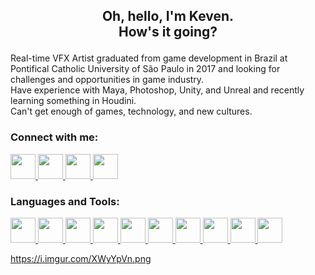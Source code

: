 <h2 align="center">
  <p>Oh, hello, I'm Keven.<br>How's it going?</p>
</h1>

<p>
  Real-time VFX Artist graduated from game development in Brazil at Pontifical Catholic University of São Paulo in 2017 and looking for challenges and opportunities in game industry. 
  <br>
  Have experience with Maya, Photoshop, Unity, and Unreal and recently learning something in Houdini. 
  <br>
  Can't get enough of games, technology, and new cultures.
</p>

### Connect with me:
<a href="https://www.linkedin.com/in/lucas-keven/" target="_blank"> <img src="https://i.imgur.com/UHZ6XQO.png" width="40" height="40"> </a>
<a href="https://www.artstation.com/lucaskeven" target="_blank"> <img src="https://cdn-icons-png.flaticon.com/512/5968/5968666.png" width="40" height="40"> </a>
<a href="https://twitter.com/Lucas_Keven_VFX" target="_blank"> <img src="https://i.imgur.com/bKacxoD.png" width="40" height="40"> </a>
<a href="mailto:lucas-keven@outlook.com" target="_blank"> <img src="https://i.imgur.com/CiCPxju.png" width="40" height="40"> </a>

### Languages and Tools:

<a href="#"> <img src="https://cdn-icons-png.flaticon.com/512/5969/5969346.png" width="40" height="40"> </a>
<a href="#"> <img src="https://i.imgur.com/lvoRPoC.png" width="40" height="40"> </a>
<a href="#"> <img src="https://i.imgur.com/jU1J65m.png" width="40" height="40"> </a>
<a href="#"> <img src="https://i.imgur.com/XWyYpVn.png" width="40" height="40"> </a>
<a href="#"> <img src="https://cdn-icons-png.flaticon.com/512/5968/5968520.png" width="40" height="40"> </a>
<a href="#"> <img src="https://cdn-icons-png.flaticon.com/512/5968/5968472.png" width="40" height="40"> </a>
<a href="#"> <img src="https://cdn-icons-png.flaticon.com/512/5968/5968525.png" width="40" height="40"> </a>
<a href="#"> <img src="https://cdn-icons-png.flaticon.com/512/5968/5968428.png" width="40" height="40"> </a>
<a href="#"> <img src="https://cdn-icons-png.flaticon.com/512/5968/5968543.png" width="40" height="40"> </a>
<a href="#"> <img src="https://cdn-icons-png.flaticon.com/512/5968/5968537.png" width="40" height="40"> </a>

https://i.imgur.com/XWyYpVn.png

